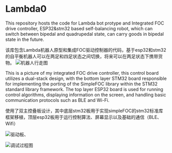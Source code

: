 # Lambda0
This repository hosts the code for Lambda bot protype and Integrated FOC drive controller, ESP32&stm32 based self-balancing robot, which can switch between bipedal and quadrupedal state, can carry goods in bipedal state in the future.

该库包含Lambda机器人原型和集成FOC驱动控制器的代码，基于esp32和stm32的自平衡机器人可以在两足和四足状态之间切换，将来可以在两足状态下携带货物。
![机器人行走图](https://github.com/AHANAyl0n/Lambda0/blob/main/5.Docs/%E6%9C%BA%E5%99%A8%E4%BA%BA%E8%B0%83%E8%AF%95%E5%9B%BE.jpg)

This is a picture of my integrated FOC drive controller, this control board utilizes a dual-stack design, with the bottom layer STM32 board responsible for implementing the porting of the SimpleFOC library within the STM32 standard library framework. The top layer ESP32 board is used for running control algorithms, displaying information on the screen, and handling basic communication protocols such as BLE and Wi-Fi.

使用了双主控叠板设计，其中底层stm32板用于实现simpleFOC的stm32标准库框架移植，顶层esp32板用于运行控制算法、屏幕显示以及基础的通信（BLE、Wifi）

![驱动板](https://github.com/AHANAyl0n/Lambda0/blob/main/5.Docs/%E5%BC%80%E5%8F%91%E6%9D%BF%E5%9B%BE%E7%89%87.jpg)、

![调试过程图](https://github.com/AHANAyl0n/Lambda0/blob/main/5.Docs/%E6%9C%BA%E5%99%A8%E4%BA%BA%E7%9B%B4%E7%AB%8B%E8%A1%8C%E8%B5%B0%E5%9B%BE.jpg)


